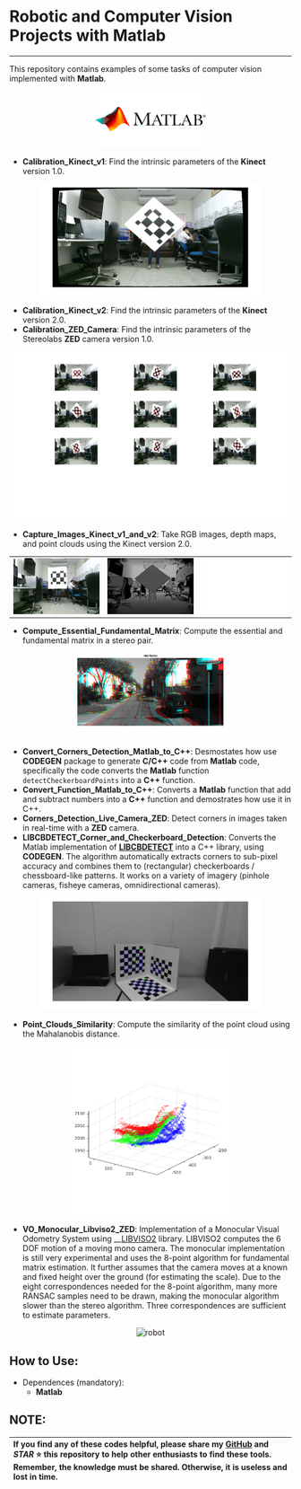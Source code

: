 # Robotic and Computer Vision Projects  with Matlab
---

This repository contains examples of some tasks of computer vision implemented with **Matlab**.

<div align="center">
<img src="/Images/matlab_logo.png" width="200" height="100" alt="robot"/>
</div>

+ **Calibration_Kinect_v1**: Find the intrinsic parameters of the **Kinect** version 1.0.

<div align="center">
<img src="/Images/undistorted.png" width="400" height="200" alt="robot"/>
</div>

+ **Calibration_Kinect_v2**: Find the intrinsic parameters of the **Kinect** version 2.0.
+ **Calibration_ZED_Camera**: Find the intrinsic parameters of the Stereolabs **ZED** camera version 1.0.

<div align="center">
<img src="/Images/calibration.png" width="600" height="300" alt="robot"/>
</div>

+ **Capture_Images_Kinect_v1_and_v2**: Take RGB images, depth maps, and point clouds using the Kinect version 2.0.

<div align="center">
<table> 
  <tr> 
    <td> <img src="/Images/rgb.png" width="200" height="100" alt="robot" /> </td>
    <td> <img src="/Images/depth.png" width="200" height="100" alt="robot" /> </td>
    <td> <img src="/Images/ir.png" width="200" height="100" alt="robot" /></td>
  </tr>
</table>
</div>

+ **Compute_Essential_Fundamental_Matrix**: Compute the essential and fundamental matrix in a stereo pair.

<div align="center">
<img src="/Images/matches.png" width="300" height="150" alt="robot"/>
</div>

+ **Convert_Corners_Detection_Matlab_to_C++**: Desmostates how use **CODEGEN** package to generate **C/C++** code from **Matlab** code, specifically the code converts the **Matlab** function `detectCheckerboardPoints` into a **C++** function.
+ **Convert_Function_Matlab_to_C++**: Converts a **Matlab** function that add and subtract numbers into a **C++** function and demostrates how use it in C++.
+ **Corners_Detection_Live_Camera_ZED**: Detect corners in images taken in real-time with a **ZED** camera.
+ **LIBCBDETECT_Corner_and_Checkerboard_Detection**: Converts the Matlab implementation of __[LIBCBDETECT](http://www.cvlibs.net/software/libcbdetect/)__ into a C++ library, using **CODEGEN**. The algorithm automatically extracts corners to sub-pixel accuracy and combines them to (rectangular) checkerboards / chessboard-like patterns. It works on a variety of imagery (pinhole cameras, fisheye cameras, omnidirectional cameras).

<div align="center">
<img src="/Images/libcbdetect.png" width="400" height="200" alt="robot"/>
</div>

+ **Point_Clouds_Similarity**: Compute the similarity of the point cloud using the Mahalanobis distance.

<div align="center">
<img src="/Images/similarity.png" width="300" height="300" alt="robot"/>
</div>

+ **VO_Monocular_Libviso2_ZED**: Implementation of a Monocular Visual Odometry System using __[LIBVISO2](http://www.cvlibs.net/software/libviso/) library. LIBVISO2 computes the 6 DOF motion of a moving mono camera. The monocular implementation is still very experimental and uses the 8-point algorithm for fundamental matrix estimation. It further assumes that the camera moves at a known and fixed height over the ground (for estimating the scale). Due to the eight correspondences needed for the 8-point algorithm, many more RANSAC samples need to be drawn, making the monocular algorithm slower than the stereo algorithm. Three correspondences are sufficient to estimate parameters.

<div align="center">
<img src="/Images/mono_vo.gif" width="200" height="300" alt="robot"/>
</div>

## How to Use:

+ Dependences (mandatory):
    + **Matlab**

## NOTE:

|If you find any of these codes helpful, please share my __[GitHub](https://github.com/LuisOrtizF)__ and __*STAR*__ :star: this repository to help other enthusiasts to find these tools. Remember, the knowledge must be shared. Otherwise, it is useless and lost in time.|
| :----------- |
